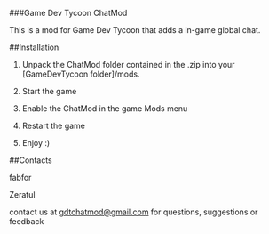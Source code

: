 ###Game Dev Tycoon ChatMod

This is a mod for Game Dev Tycoon that adds a in-game global chat.

##Installation

1) Unpack the ChatMod folder contained in the .zip into your [GameDevTycoon folder]/mods.

2) Start the game

3) Enable the ChatMod in the game Mods menu

4) Restart the game

5) Enjoy :)

##Contacts

fabfor

Zeratul

contact us at gdtchatmod@gmail.com for questions, suggestions or feedback
